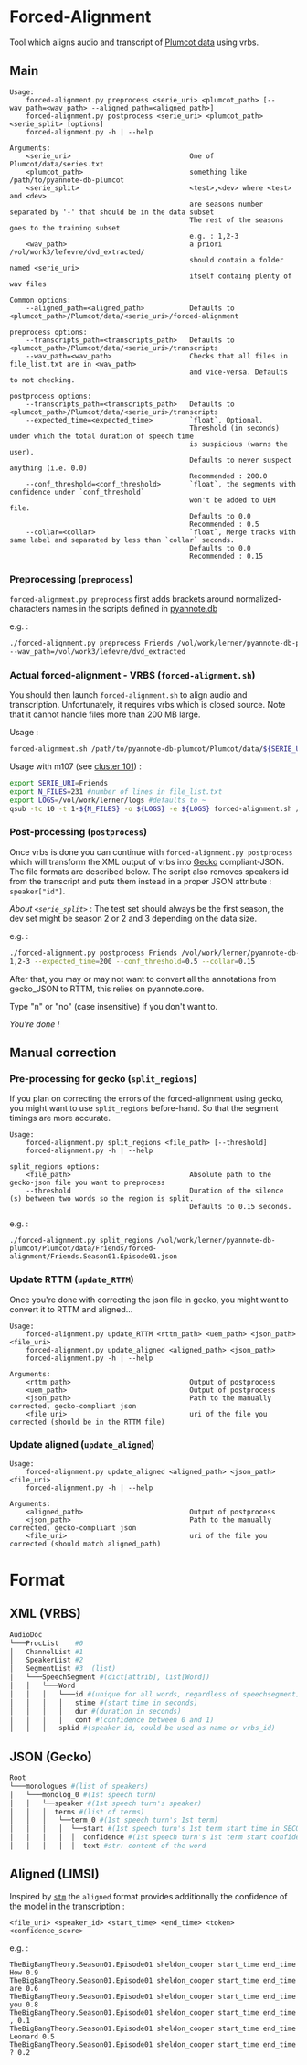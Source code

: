 # Forced-Alignment
Tool which aligns audio and transcript of [Plumcot data](https://github.com/hbredin/pyannote-db-plumcot) using vrbs.

## Main

```
Usage:
    forced-alignment.py preprocess <serie_uri> <plumcot_path> [--wav_path=<wav_path> --aligned_path=<aligned_path>]
    forced-alignment.py postprocess <serie_uri> <plumcot_path> <serie_split> [options]
    forced-alignment.py -h | --help

Arguments:
    <serie_uri>                             One of Plumcot/data/series.txt
    <plumcot_path>                          something like /path/to/pyannote-db-plumcot
    <serie_split>                           <test>,<dev> where <test> and <dev>
                                            are seasons number separated by '-' that should be in the data subset
                                            The rest of the seasons goes to the training subset
                                            e.g. : 1,2-3
    <wav_path>                              a priori /vol/work3/lefevre/dvd_extracted/
                                            should contain a folder named <serie_uri>
                                            itself containg plenty of wav files

Common options:
    --aligned_path=<aligned_path>           Defaults to <plumcot_path>/Plumcot/data/<serie_uri>/forced-alignment

preprocess options:
    --transcripts_path=<transcripts_path>   Defaults to <plumcot_path>/Plumcot/data/<serie_uri>/transcripts
    --wav_path=<wav_path>                   Checks that all files in file_list.txt are in <wav_path>
                                            and vice-versa. Defaults to not checking.

postprocess options:
    --transcripts_path=<transcripts_path>   Defaults to <plumcot_path>/Plumcot/data/<serie_uri>/transcripts
    --expected_time=<expected_time>         `float`, Optional.
                                            Threshold (in seconds) under which the total duration of speech time
                                            is suspicious (warns the user).
                                            Defaults to never suspect anything (i.e. 0.0)
                                            Recommended : 200.0
    --conf_threshold=<conf_threshold>       `float`, the segments with confidence under `conf_threshold`
                                            won't be added to UEM file.
                                            Defaults to 0.0
                                            Recommended : 0.5
    --collar=<collar>                       `float`, Merge tracks with same label and separated by less than `collar` seconds.
                                            Defaults to 0.0
                                            Recommended : 0.15
```

### Preprocessing (`preprocess`)
`forced-alignment.py preprocess` first adds brackets around normalized-characters names in the scripts defined in [pyannote.db](https://github.com/hbredin/pyannote-db-plumcot/blob/develop/CONTRIBUTING.md#idepisodetxt)

e.g. :
```bash
./forced-alignment.py preprocess Friends /vol/work/lerner/pyannote-db-plumcot \
--wav_path=/vol/work3/lefevre/dvd_extracted
```

### Actual forced-alignment - VRBS (`forced-alignment.sh`)

You should then launch `forced-alignment.sh` to align audio and transcription. Unfortunately, it requires vrbs which is closed source. Note that it cannot handle files more than 200 MB large.

Usage :
```bash
forced-alignment.sh /path/to/pyannote-db-plumcot/Plumcot/data/${SERIE_URI}/file_list.txt ${SERIE_URI} /path/to/pyannote-db-plumcot
```

Usage with m107 (see [cluster 101](http://herve.niderb.fr/cluster101/)) :
```bash
export SERIE_URI=Friends
export N_FILES=231 #number of lines in file_list.txt
export LOGS=/vol/work/lerner/logs #defaults to ~
qsub -tc 10 -t 1-${N_FILES} -o ${LOGS} -e ${LOGS} forced-alignment.sh /vol/work/lerner/pyannote-db-plumcot/Plumcot/data/${SERIE_URI}/file_list.txt ${SERIE_URI} /vol/work/lerner/pyannote-db-plumcot
```

### Post-processing (`postprocess`)

Once vrbs is done you can continue with `forced-alignment.py postprocess` which will transform the XML output of vrbs into [Gecko](https://github.com/gong-io/gecko) compliant-JSON. The file formats are described below. The script also removes speakers id from the transcript and puts them instead in a proper JSON attribute : `speaker["id"]`.

*About `<serie_split>`* : The test set should always be the first season, the dev set might be season 2 or 2 and 3 depending on the data size.

e.g. :
```bash
./forced-alignment.py postprocess Friends /vol/work/lerner/pyannote-db-plumcot \
1,2-3 --expected_time=200 --conf_threshold=0.5 --collar=0.15
```





After that, you may or may not want to convert all the annotations from gecko_JSON to RTTM, this relies on pyannote.core.

Type "n" or "no" (case insensitive) if you don't want to.

*You're done !*

## Manual correction
### Pre-processing for gecko (`split_regions`)

If you plan on correcting the errors of the forced-alignment using gecko, you might want to use `split_regions` before-hand. So that the segment timings are more accurate.

```
Usage:
    forced-alignment.py split_regions <file_path> [--threshold]
    forced-alignment.py -h | --help

split_regions options:
    <file_path>                             Absolute path to the gecko-json file you want to preprocess
    --threshold                             Duration of the silence (s) between two words so the region is split.
                                            Defaults to 0.15 seconds.
```

e.g. :

`./forced-alignment.py split_regions /vol/work/lerner/pyannote-db-plumcot/Plumcot/data/Friends/forced-alignment/Friends.Season01.Episode01.json`

### Update RTTM (`update_RTTM`)

Once you're done with correcting the json file in gecko, you might want to convert it to RTTM and aligned...

```
Usage:
    forced-alignment.py update_RTTM <rttm_path> <uem_path> <json_path> <file_uri>
    forced-alignment.py update_aligned <aligned_path> <json_path>
    forced-alignment.py -h | --help

Arguments:
    <rttm_path>                             Output of postprocess
    <uem_path>                              Output of postprocess
    <json_path>                             Path to the manually corrected, gecko-compliant json
    <file_uri>                              uri of the file you corrected (should be in the RTTM file)
```

### Update aligned (`update_aligned`)

```
Usage:
    forced-alignment.py update_aligned <aligned_path> <json_path> <file_uri>
    forced-alignment.py -h | --help

Arguments:
    <aligned_path>                          Output of postprocess
    <json_path>                             Path to the manually corrected, gecko-compliant json
    <file_uri>                              uri of the file you corrected (should match aligned_path)
```

# Format
## XML (VRBS)
```py
AudioDoc  
└───ProcList    #0  
│   ChannelList #1  
│   SpeakerList #2  
│   SegmentList #3  (list)  
│   └───SpeechSegment #(dict[attrib], list[Word])  
│   │   └───Word
│   │   │   └───id #(unique for all words, regardless of speechsegment)
│   │   │   │   stime #(start time in seconds)
│   │   │   │   dur #(duration in seconds)
│   │   │   │   conf #(confidence between 0 and 1)
│   │   │   spkid #(speaker id, could be used as name or vrbs_id)
```

## JSON (Gecko)

```py
Root
└───monologues #(list of speakers)
│   └───monolog_0 #(1st speech turn)
│   │   └──speaker #(1st speech turn's speaker)
│   │   │  terms #(list of terms)
│   │   │   └──term_0 #(1st speech turn's 1st term)
│   │   │   │  └──start #(1st speech turn's 1st term start time in SECONDS)
│   │   │   │  │  confidence #(1st speech turn's 1st term start confidence (between 0.0 and 1.0))
│   │   │   │  │  text #str: content of the word
```

## Aligned (LIMSI)
Inspired by [`stm`](http://www1.icsi.berkeley.edu/Speech/docs/sctk-1.2/infmts.htm#stm_fmt_name_0) the `aligned` format provides additionally the confidence of the model in the transcription :

```
<file_uri> <speaker_id> <start_time> <end_time> <token> <confidence_score>
```
e.g. :
```
TheBigBangTheory.Season01.Episode01 sheldon_cooper start_time end_time How 0.9
TheBigBangTheory.Season01.Episode01 sheldon_cooper start_time end_time are 0.6
TheBigBangTheory.Season01.Episode01 sheldon_cooper start_time end_time you 0.8
TheBigBangTheory.Season01.Episode01 sheldon_cooper start_time end_time , 0.1
TheBigBangTheory.Season01.Episode01 sheldon_cooper start_time end_time Leonard 0.5
TheBigBangTheory.Season01.Episode01 sheldon_cooper start_time end_time ? 0.2
```
